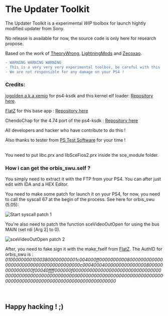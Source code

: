 # The Updater Toolkit
The Updater Toolkit is a experimental *WIP* toolbox for launch hightly modified updater from Sony.

No release is available for now, the source code is only here for research propose.

Based on the work of [TheoryWrong](https://twitter.com/TheoryWrong), [LightningMods](https://twitter.com/LightningMods_) and [Zecoxao](https://twitter.com/notzecoxao).

```diff
- WARNING WARNING WARNING
- This is a very very very experimental toolbox, be careful with this !
- We are not responsible for any damage on your PS4 !
```

<h3>Credits:</h3>

[jogolden a.k.a xemio](https://twitter.com/goldfitzgerald) for ps4-ksdk and this kernel elf loader: [Repository here](https://github.com/jogolden/ps4-ksdk/).

[FlatZ](https://twitter.com/flat_z) for this base app : [Repository here](https://github.com/flatz/ps4_gl_test)

ChendoChap for the 4.74 port of the ps4-ksdk : [Repository here](https://github.com/ChendoChap/ps4-ksdk/tree/4.74/)

All developers and hacker who have contribute to do this !

Also thanks to tester from [PS Test Software](https://discord.gg/JyFpxQ) for your time !

<br/>
You need to put libc.prx and libSceFios2.prx inside the sce_module folder.

<br/>
<h3>How i can get the orbis_swu.self ?</h3>

You simply need to extract it with the FTP from your PS4. You can after just edit with IDA and a HEX Editor.

You need to make some patch for launch it on your PS4, for now, you need to call the syscall 67 at the begin of the process.
See here for orbis_swu (5.05):

![Start syscall patch 1](https://nsa40.casimages.com/img/2019/12/16/191216041055338701.png "Start syscall patch 1")

You're also need to patch the function sceVideoOutOpen for using the bus MAIN (set rdi [Arg 2] to 0).

![sceVideoOutOpen patch 2](https://nsa40.casimages.com/img/2019/12/16/191216041055427269.png "sceVideoOutOpen patch 2")

After, you need to fake sign it with the make_fself from [FlatZ](https://twitter.com/flat_z).
The AuthID for orbis_swu is : *010000000010003800000000001c004000ff00000000008000000000000000000000000000000000000000c000400040000000000000008000000000000000f00040ffff000000f000000000000000000000000000000000000000000000000000000000000000000000000000000000000000000000000000000000000000000000000000000000*

<br/>

<h2>Happy hacking ! ;)</h2>
